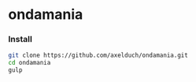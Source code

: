 ondamania
=========

### Install
``` bash
git clone https://github.com/axelduch/ondamania.git
cd ondamania
gulp
```
